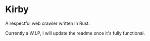 # Kirby

A respectful web crawler written in Rust.

Currently a W.I.P, I will update the readme once it's fully functional.
